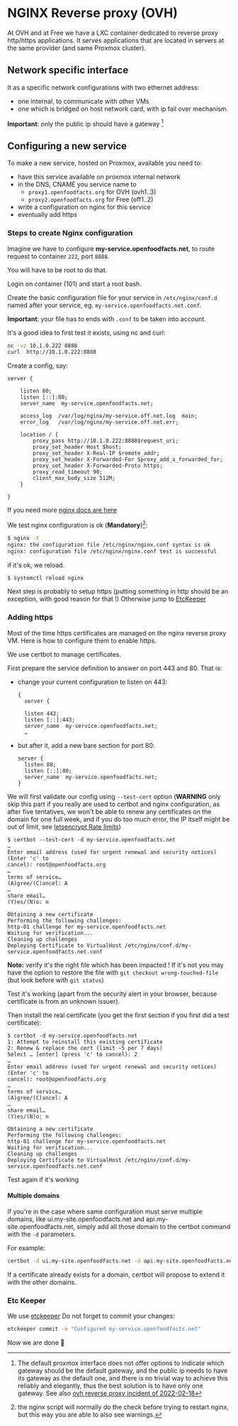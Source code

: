 # NGINX Reverse proxy (OVH)

At OVH and at Free we have a LXC container dedicated to reverse proxy http/https applications. It serves applications that are located in servers at the same provider (and same Proxmox cluster).

## Network specific interface

It as a specific network configurations with two ethernet address:
* one internal, to communicate with other VMs
* one which is bridged on host network card, with ip fail over mechanism.

**Important**: only the public ip should have a gateway [^proxmox_multiple_gateway]


[^proxmox_multiple_gateway]: The default proxmox interface does not offer options to indicate which gateway should be the default gateway, and the public ip needs to have its gateway as the default one, and there is no trivial way to achieve this reliably and elegantly, thus the best solution is to have only one gateway. See also [ovh reverse proxy incident of 2022-02-18](./reports/2022-02-18-ovh-reverse-proxy-down.md)

## Configuring a new service

To make a new service, hosted on Proxmox, available you need to:

* have this service available on proxmox internal network
* in the DNS, CNAME you service name to
  * `proxy1.openfoodfacts.org` for OVH (ovh1..3)
  * `proxy2.openfoodfacts.org` for Free (off1..2)
* write a configuration on nginx for this service
* eventually add https


### Steps to create Nginx configuration

Imagine we have to configure **my-service.openfoodfacts.net**, to route request to container `222`, port `8888`.

You will have to be root to do that.

Login on container (101) and start a root bash.

Create the basic configuration file for your service in `/etc/nginx/conf.d` named after your service, eg. `my-service.openfoodfacts.net.conf`.

**Important**: your file has to ends with `.conf` to be taken into account.

It's a good idea to first test it exists, using nc and curl:

```bash
nc -vz 10.1.0.222 8888
curl  http://10.1.0.222:8888
```

Create a config, say:

```nginx
server {

    listen 80;
    listen [::]:80;
    server_name  my-service.openfoodfacts.net;

    access_log  /var/log/nginx/my-service.off.net.log  main;
    error_log   /var/log/nginx/my-service.off.net.err;

    location / {
        proxy_pass http://10.1.0.222:8888$request_uri;
        proxy_set_header Host $host;
        proxy_set_header X-Real-IP $remote_addr;
        proxy_set_header X-Forwarded-For $proxy_add_x_forwarded_for;
        proxy_set_header X-Forwarded-Proto https;
        proxy_read_timeout 90;
        client_max_body_size 512M;
    }

}
```

If you need more [nginx docs are here](https://nginx.org/en/docs/)

We test nginx configuration is ok (**Mandatory**)[^test-nginx]:

```bash
$ nginx -t
nginx: the configuration file /etc/nginx/nginx.conf syntax is ok
nginx: configuration file /etc/nginx/nginx.conf test is successful
```

if it's ok, we reload.
```bash
$ systemctl reload nginx
```

Next step is probably to setup https (putting something in http should be an exception, with good reason for that !)
Otherwise jump to [EtcKeeper](#etc-keeper)

[^test-nginx]: the nginx script will normally do the check before trying to restart nginx, but this way you are able to also see warnings.

### Adding https

Most of the time https certificates are managed on the nginx reverse proxy VM. Here is how to configure them to enable https.

We use certbot to manage certificates.

First prepare the service definition to answer on port 443 and 80. That is:

- change your current configuration to listen on 443:
  ```nginx
  {
    server {

    listen 443;
    listen [::]:443;
    server_name  my-service.openfoodfacts.net;
    …
  ```
- but after it, add a new bare section for port 80:
  ```nginx
  server {
    listen 80;
    listen [::]:80;
    server_name  my-service.openfoodfacts.net;
  }
  ```

We will first validate our config using `--test-cert` option (**WARNING** only skip this part if you really are used to certbot and nginx configuration, as after five tentatives, we won't be able to renew any certificates on the domain for one full week, and if you do too much error, the IP itself might be out of limit, see [letsencrypt Rate limits](https://letsencrypt.org/docs/rate-limits/))

```
$ certbot --test-cert -d my-service.openfoodfacts.net
…
Enter email address (used for urgent renewal and security notices) (Enter 'c' to
cancel): root@openfoodfacts.org
…
terms of service…
(A)gree/(C)ancel: A
…
share email…
(Y)es/(N)o: n

Obtaining a new certificate
Performing the following challenges:
http-01 challenge for my-service.openfoodfacts.net
Waiting for verification...
Cleaning up challenges
Deploying Certificate to VirtualHost /etc/nginx/conf.d/my-service.openfoodfacts.net.conf
```

**Note:** verify it's the right file which has been impacted ! If it's not you may have the option to restore the file with `git checkout wrong-touched-file` (but look before with `git status`)

Test it's working (apart from the security alert in your browser, because certificate is from an unknown issuer).

Then install the real certificate (you get the first section if you first did a test certificate):

```
$ certbot -d my-service.openfoodfacts.net
1: Attempt to reinstall this existing certificate
2: Renew & replace the cert (limit ~5 per 7 days)
Select … [enter] (press 'c' to cancel): 2
…
Enter email address (used for urgent renewal and security notices) (Enter 'c' to
cancel): root@openfoodfacts.org
…
terms of service…
(A)gree/(C)ancel: A
…
share email…
(Y)es/(N)o: n

Obtaining a new certificate
Performing the following challenges:
http-01 challenge for my-service.openfoodfacts.net
Waiting for verification...
Cleaning up challenges
Deploying Certificate to VirtualHost /etc/nginx/conf.d/my-service.openfoodfacts.net.conf
```

Test again if it's working

#### Multiple domains

If you're in the case where same configuration must serve multiple domains, like ui.my-site.openfoodfacts.net and api.my-site.openfoodfacts.net,
simply add all those domain to the certbot command with the `-d` parameters.

For example:

```bash
certbot -d ui.my-site.openfoodfacts.net -d api.my-site.openfoodfacts.net -d my-site.openfoodfacts.net
```

If a certificate already exists for a domain, certbot will propose to extend it with the other domains.

### Etc Keeper

We use [etckeeper](./linux-server.md#etckeeper)
Do not forget to commit your changes:

```bash
etckeeper commit -m "Configured my-service.openfoodfacts.net"
```

Now we are done 🎉